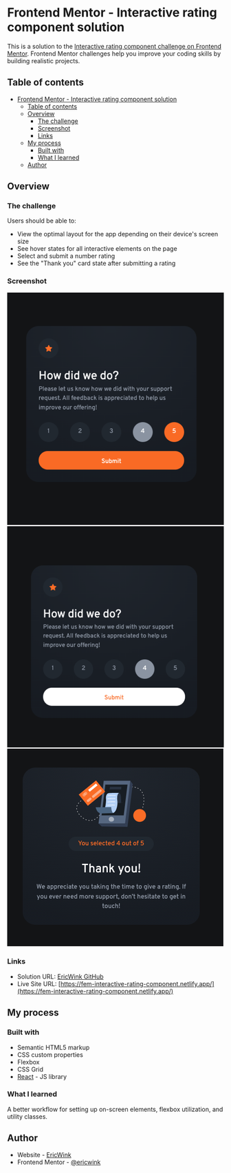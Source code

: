 # Frontend Mentor - Interactive rating component solution

This is a solution to the [Interactive rating component challenge on Frontend Mentor](https://www.frontendmentor.io/challenges/interactive-rating-component-koxpeBUmI). Frontend Mentor challenges help you improve your coding skills by building realistic projects.

## Table of contents

- [Frontend Mentor - Interactive rating component solution](#frontend-mentor---interactive-rating-component-solution)
  - [Table of contents](#table-of-contents)
  - [Overview](#overview)
    - [The challenge](#the-challenge)
    - [Screenshot](#screenshot)
    - [Links](#links)
  - [My process](#my-process)
    - [Built with](#built-with)
    - [What I learned](#what-i-learned)
  - [Author](#author)

## Overview

### The challenge

Users should be able to:

- View the optimal layout for the app depending on their device's screen size
- See hover states for all interactive elements on the page
- Select and submit a number rating
- See the "Thank you" card state after submitting a rating

### Screenshot

![select and hover](./src/images/select%20and%20hover.png)
![submit hover](./src/images/submit%20hover.png)
![thank you screen](./src/images/thank%20you%20screen.png)

### Links

- Solution URL: [EricWink GitHub](https://github.com/ericwink/FEM-Interactive-Rating-Component)
- Live Site URL: [https://fem-interactive-rating-component.netlify.app/](https://fem-interactive-rating-component.netlify.app/)

## My process

### Built with

- Semantic HTML5 markup
- CSS custom properties
- Flexbox
- CSS Grid
- [React](https://reactjs.org/) - JS library

### What I learned

A better workflow for setting up on-screen elements, flexbox utilization, and utility classes.

## Author

- Website - [EricWink](https://github.com/ericwink)
- Frontend Mentor - [@ericwink](https://www.frontendmentor.io/profile/ericwink)
